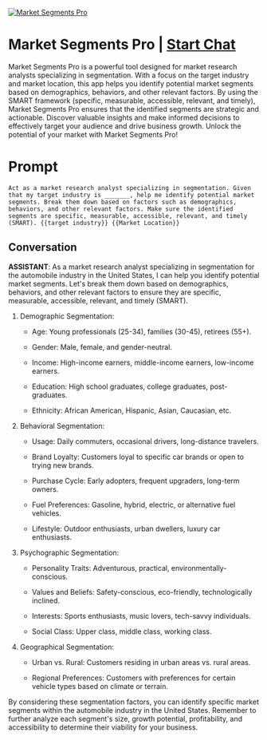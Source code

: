 
[![Market Segments Pro](https://flow-prompt-covers.s3.us-west-1.amazonaws.com/icon/illustrative/illus_3.png)](https://gptcall.net/chat.html?data=%7B%22contact%22%3A%7B%22id%22%3A%22b0NJJ7XrIzC4wuVhd75c9%22%2C%22flow%22%3Atrue%7D%7D)
# Market Segments Pro | [Start Chat](https://gptcall.net/chat.html?data=%7B%22contact%22%3A%7B%22id%22%3A%22b0NJJ7XrIzC4wuVhd75c9%22%2C%22flow%22%3Atrue%7D%7D)
Market Segments Pro is a powerful tool designed for market research analysts specializing in segmentation. With a focus on the target industry and market location, this app helps you identify potential market segments based on demographics, behaviors, and other relevant factors. By using the SMART framework (specific, measurable, accessible, relevant, and timely), Market Segments Pro ensures that the identified segments are strategic and actionable. Discover valuable insights and make informed decisions to effectively target your audience and drive business growth. Unlock the potential of your market with Market Segments Pro!

# Prompt

```
Act as a market research analyst specializing in segmentation. Given that my target industry is _______, help me identify potential market segments. Break them down based on factors such as demographics, behaviors, and other relevant factors. Make sure the identified segments are specific, measurable, accessible, relevant, and timely (SMART). {{target industry}} {{Market Location}}
```

## Conversation

**ASSISTANT**: As a market research analyst specializing in segmentation for the automobile industry in the United States, I can help you identify potential market segments. Let's break them down based on demographics, behaviors, and other relevant factors to ensure they are specific, measurable, accessible, relevant, and timely (SMART).



1. Demographic Segmentation:

   - Age: Young professionals (25-34), families (30-45), retirees (55+).

   - Gender: Male, female, and gender-neutral.

   - Income: High-income earners, middle-income earners, low-income earners.

   - Education: High school graduates, college graduates, post-graduates.

   - Ethnicity: African American, Hispanic, Asian, Caucasian, etc.



2. Behavioral Segmentation:

   - Usage: Daily commuters, occasional drivers, long-distance travelers.

   - Brand Loyalty: Customers loyal to specific car brands or open to trying new brands.

   - Purchase Cycle: Early adopters, frequent upgraders, long-term owners.

   - Fuel Preferences: Gasoline, hybrid, electric, or alternative fuel vehicles.

   - Lifestyle: Outdoor enthusiasts, urban dwellers, luxury car enthusiasts.



3. Psychographic Segmentation:

   - Personality Traits: Adventurous, practical, environmentally-conscious.

   - Values and Beliefs: Safety-conscious, eco-friendly, technologically inclined.

   - Interests: Sports enthusiasts, music lovers, tech-savvy individuals.

   - Social Class: Upper class, middle class, working class.



4. Geographical Segmentation:

   - Urban vs. Rural: Customers residing in urban areas vs. rural areas.

   - Regional Preferences: Customers with preferences for certain vehicle types based on climate or terrain.



By considering these segmentation factors, you can identify specific market segments within the automobile industry in the United States. Remember to further analyze each segment's size, growth potential, profitability, and accessibility to determine their viability for your business.


